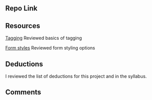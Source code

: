 ## Repo Link

## Resources

[Tagging](https://git-scm.com/book/en/v2/Git-Basics-Tagging)
Reviewed basics of tagging

[Form styles](https://www.w3schools.com/css/css_form.asp) Reviewed form styling options
## Deductions
I reviewed the list of deductions for this project and in the syllabus.

## Comments
